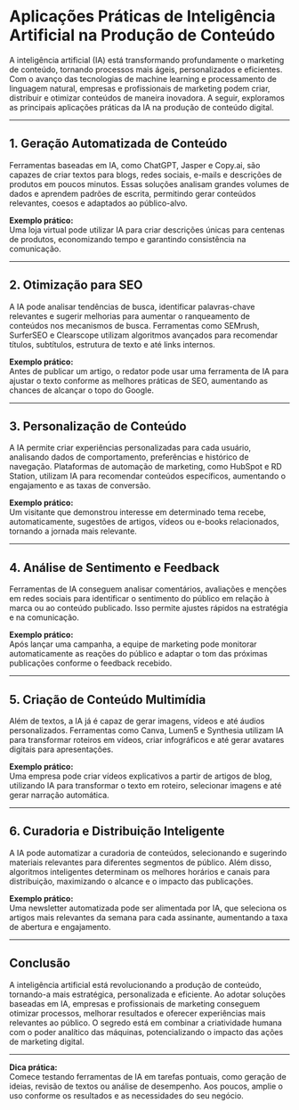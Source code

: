 # Aplicações Práticas de Inteligência Artificial na Produção de Conteúdo

A inteligência artificial (IA) está transformando profundamente o marketing de conteúdo, tornando processos mais ágeis, personalizados e eficientes. Com o avanço das tecnologias de machine learning e processamento de linguagem natural, empresas e profissionais de marketing podem criar, distribuir e otimizar conteúdos de maneira inovadora. A seguir, exploramos as principais aplicações práticas da IA na produção de conteúdo digital.

---

## 1. **Geração Automatizada de Conteúdo**

Ferramentas baseadas em IA, como ChatGPT, Jasper e Copy.ai, são capazes de criar textos para blogs, redes sociais, e-mails e descrições de produtos em poucos minutos. Essas soluções analisam grandes volumes de dados e aprendem padrões de escrita, permitindo gerar conteúdos relevantes, coesos e adaptados ao público-alvo.

**Exemplo prático:**  
Uma loja virtual pode utilizar IA para criar descrições únicas para centenas de produtos, economizando tempo e garantindo consistência na comunicação.

---

## 2. **Otimização para SEO**

A IA pode analisar tendências de busca, identificar palavras-chave relevantes e sugerir melhorias para aumentar o ranqueamento de conteúdos nos mecanismos de busca. Ferramentas como SEMrush, SurferSEO e Clearscope utilizam algoritmos avançados para recomendar títulos, subtítulos, estrutura de texto e até links internos.

**Exemplo prático:**  
Antes de publicar um artigo, o redator pode usar uma ferramenta de IA para ajustar o texto conforme as melhores práticas de SEO, aumentando as chances de alcançar o topo do Google.

---

## 3. **Personalização de Conteúdo**

A IA permite criar experiências personalizadas para cada usuário, analisando dados de comportamento, preferências e histórico de navegação. Plataformas de automação de marketing, como HubSpot e RD Station, utilizam IA para recomendar conteúdos específicos, aumentando o engajamento e as taxas de conversão.

**Exemplo prático:**  
Um visitante que demonstrou interesse em determinado tema recebe, automaticamente, sugestões de artigos, vídeos ou e-books relacionados, tornando a jornada mais relevante.

---

## 4. **Análise de Sentimento e Feedback**

Ferramentas de IA conseguem analisar comentários, avaliações e menções em redes sociais para identificar o sentimento do público em relação à marca ou ao conteúdo publicado. Isso permite ajustes rápidos na estratégia e na comunicação.

**Exemplo prático:**  
Após lançar uma campanha, a equipe de marketing pode monitorar automaticamente as reações do público e adaptar o tom das próximas publicações conforme o feedback recebido.

---

## 5. **Criação de Conteúdo Multimídia**

Além de textos, a IA já é capaz de gerar imagens, vídeos e até áudios personalizados. Ferramentas como Canva, Lumen5 e Synthesia utilizam IA para transformar roteiros em vídeos, criar infográficos e até gerar avatares digitais para apresentações.

**Exemplo prático:**  
Uma empresa pode criar vídeos explicativos a partir de artigos de blog, utilizando IA para transformar o texto em roteiro, selecionar imagens e até gerar narração automática.

---

## 6. **Curadoria e Distribuição Inteligente**

A IA pode automatizar a curadoria de conteúdos, selecionando e sugerindo materiais relevantes para diferentes segmentos de público. Além disso, algoritmos inteligentes determinam os melhores horários e canais para distribuição, maximizando o alcance e o impacto das publicações.

**Exemplo prático:**  
Uma newsletter automatizada pode ser alimentada por IA, que seleciona os artigos mais relevantes da semana para cada assinante, aumentando a taxa de abertura e engajamento.

---

## **Conclusão**

A inteligência artificial está revolucionando a produção de conteúdo, tornando-a mais estratégica, personalizada e eficiente. Ao adotar soluções baseadas em IA, empresas e profissionais de marketing conseguem otimizar processos, melhorar resultados e oferecer experiências mais relevantes ao público. O segredo está em combinar a criatividade humana com o poder analítico das máquinas, potencializando o impacto das ações de marketing digital.

---

**Dica prática:**  
Comece testando ferramentas de IA em tarefas pontuais, como geração de ideias, revisão de textos ou análise de desempenho. Aos poucos, amplie o uso conforme os resultados e as necessidades do seu negócio.